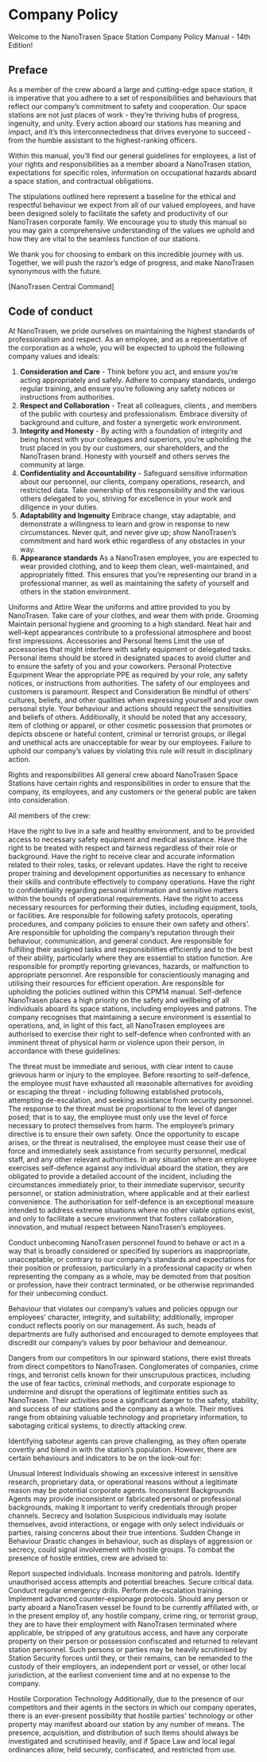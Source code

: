 # Company Policy
Welcome to the NanoTrasen Space Station Company Policy Manual - 14th Edition!

## Preface
As a member of the crew aboard a large and cutting-edge space station, it is imperative that you adhere to a set of responsibilities and behaviours that reflect our company’s commitment to safety and cooperation. Our space stations are not just places of work - they’re thriving hubs of progress, ingenuity, and unity.
Every action aboard our stations has meaning and impact, and it’s this interconnectedness that drives everyone to succeed - from the humble assistant to the highest-ranking officers.

Within this manual, you’ll find our general guidelines for employees, a list of your rights and responsibilities as a member aboard a NanoTrasen station, expectations for specific roles, information on occupational hazards aboard a space station, and contractual obligations.

The stipulations outlined here represent a baseline for the ethical and respectful behaviour we expect from all of our valued employees, and have been designed solely to facilitate the safety and productivity of our NanoTrasen corporate family. We encourage you to study this manual so you may gain a comprehensive understanding of the values we uphold and how they are vital to the seamless function of our stations.

We thank you for choosing to embark on this incredible journey with us. Together, we will push the razor’s edge of progress, and make NanoTrasen synonymous with the future.

[NanoTrasen Central Command]

## Code of conduct
At NanoTrasen, we pride ourselves on maintaining the highest standards of professionalism and respect. As an employee, and as a representative of the corporation as a whole, you will be expected to uphold the following company values and ideals:

1. **Consideration and Care** -
    Think before you act, and ensure you’re acting appropriately and safely. Adhere to company standards, undergo regular training, and ensure you’re following any safety notices or instructions from authorities.
2. **Respect and Collaboration** -
    Treat all colleagues, clients , and members of the public with courtesy and professionalism. Embrace diversity of background and culture, and foster a synergetic work environment.
3. **Integrity and Honesty** -
    By acting with a foundation of integrity and being honest with your colleagues and superiors, you’re upholding the trust placed in you by our customers, our shareholders, and the NanoTrasen brand. Honesty with yourself and others serves the community at large.
4. **Confidentiality and Accountability** -
    Safeguard sensitive information about our personnel, our clients, company operations, research, and restricted data. Take ownership of this responsibility and the various others delegated to you, striving for excellence in your work and diligence in your duties.
5. **Adaptability and Ingenuity**
    Embrace change, stay adaptable, and demonstrate a willingness to learn and grow in response to new circumstances. Never quit, and never give up; show NanoTrasen’s commitment and hard work ethic regardless of any obstacles in your way.
6. **Appearance standards**
    As a NanoTrasen employee, you are expected to wear provided clothing, and to keep them clean, well-maintained, and appropriately fitted. This ensures that you’re representing our brand in a professional manner, as well as maintaining the safety of yourself and others in the station environment.

Uniforms and Attire
Wear the uniforms and attire provided to you by NanoTrasen. Take care of your clothes, and wear them with pride.
Grooming
Maintain personal hygiene and grooming to a high standard. Neat hair and well-kept appearances contribute to a professional atmosphere and boost first impressions.
Accessories and Personal Items
Limit the use of accessories that might interfere with safety equipment or delegated tasks. Personal items should be stored in designated spaces to avoid clutter and to ensure the safety of you and your coworkers.
Personal Protective Equipment
Wear the appropriate PPE as required by your role, any safety notices, or instructions from authorities. The safety of our employees and customers is paramount.
Respect and Consideration
Be mindful of others’ cultures, beliefs, and other qualities when expressing yourself and your own personal style. Your behaviour and actions should respect the sensitivities and beliefs of others.
Additionally, it should be noted that any accessory, item of clothing or apparel, or other cosmetic possession that promotes or depicts obscene or hateful content, criminal or terrorist groups, or illegal and unethical acts are unacceptable for wear by our employees. Failure to uphold our company’s values by violating this rule will result in disciplinary action.

Rights and responsibilities
All general crew aboard NanoTrasen Space Stations have certain rights and responsibilities in order to ensure that the company, its employees, and any customers or the general public are taken into consideration.

All members of the crew:

Have the right to live in a safe and healthy environment, and to be provided access to necessary safety equipment and medical assistance.
Have the right to be treated with respect and fairness regardless of their role or background.
Have the right to receive clear and accurate information related to their roles, tasks, or relevant updates.
Have the right to receive proper training and development opportunities as necessary to enhance their skills and contribute effectively to company operations.
Have the right to confidentiality regarding personal information and sensitive matters within the bounds of operational requirements.
Have the right to access necessary resources for performing their duties, including equipment, tools, or facilities.
Are responsible for following safety protocols, operating procedures, and company policies to ensure their own safety and others’.
Are responsible for upholding the company’s reputation through their behaviour, communication, and general conduct.
Are responsible for fulfilling their assigned tasks and responsibilities efficiently and to the best of their ability, particularly where they are essential to station function.
Are responsible for promptly reporting grievances, hazards, or malfunction to appropriate personnel.
Are responsible for conscientiously managing and utilising their resources for efficient operation.
Are responsible for upholding the policies outlined within this CPM14 manual.
Self-defence
NanoTrasen places a high priority on the safety and wellbeing of all individuals aboard its space stations, including employees and patrons. The company recognises that maintaining a secure environment is essential to operations, and, in light of this fact, all NanoTrasen employees are authorised to exercise their right to self-defence when confronted with an imminent threat of physical harm or violence upon their person, in accordance with these guidelines:

The threat must be immediate and serious, with clear intent to cause grievous harm or injury to the employee.
Before resorting to self-defence, the employee must have exhausted all reasonable alternatives for avoiding or escaping the threat - including following established protocols, attempting de-escalation, and seeking assistance from security personnel.
The response to the threat must be proportional to the level of danger posed; that is to say, the employee must only use the level of force necessary to protect themselves from harm.
The employee’s primary directive is to ensure their own safety. Once the opportunity to escape arises, or the threat is neutralised, the employee must cease their use of force and immediately seek assistance from security personnel, medical staff, and any other relevant authorities.
In any situation where an employee exercises self-defence against any individual aboard the station, they are obligated to provide a detailed account of the incident, including the circumstances immediately prior, to their immediate supervisor, security personnel, or station administration, where applicable and at their earliest convenience.
The authorisation for self-defence is an exceptional measure intended to address extreme situations where no other viable options exist, and only to facilitate a secure environment that fosters collaboration, innovation, and mutual respect between NanoTrasen’s employees.

Conduct unbecoming
NanoTrasen personnel found to behave or act in a way that is broadly considered or specified by superiors as inappropriate, unacceptable, or contrary to our company’s standards and expectations for their position or profession, particularly in a professional capacity or when representing the company as a whole, may be demoted from that position or profession, have their contract terminated, or be otherwise reprimanded for their unbecoming conduct.

Behaviour that violates our company’s values and policies oppugn our employees’ character, integrity, and suitability; additionally, improper conduct reflects poorly on our management. As such, heads of departments are fully authorised and encouraged to demote employees that discredit our company’s values by poor behaviour and demeanour.

Dangers from our competitors
In our spinward stations, there exist threats from direct competitors to NanoTrasen. Conglomerates of companies, crime rings, and terrorist cells known for their unscrupulous practices, including the use of fear tactics, criminal methods, and corporate espionage to undermine and disrupt the operations of legitimate entities such as NanoTrasen. Their activities pose a significant danger to the safety, stability, and success of our stations and the company as a whole. Their motives range from obtaining valuable technology and proprietary information, to sabotaging critical systems, to directly attacking crew.

Identifying saboteur agents can prove challenging, as they often operate covertly and blend in with the station’s population. However, there are certain behaviours and indicators to be on the look-out for:

Unusual Interest
Individuals showing an excessive interest in sensitive research, proprietary data, or operational reasons without a legitimate reason may be potential corporate agents.
Inconsistent Backgrounds
Agents may provide inconsistent or fabricated personal or professional backgrounds, making it important to verify credentials through proper channels.
Secrecy and Isolation
Suspicious individuals may isolate themselves, avoid interactions, or engage with only select individuals or parties, raising concerns about their true intentions.
Sudden Change in Behaviour
Drastic changes in behaviour, such as displays of aggression or secrecy, could signal involvement with hostile groups.
To combat the presence of hostile entities, crew are advised to:

Report suspected individuals.
Increase monitoring and patrols.
Identify unauthorised access attempts and potential breaches.
Secure critical data.
Conduct regular emergency drills.
Perform de-escalation training.
Implement advanced counter-espionage protocols.
Should any person or party aboard a NanoTrasen vessel be found to be currently affiliated with, or in the present employ of, any hostile company, crime ring, or terrorist group, they are to have their employment with NanoTrasen terminated where applicable, be stripped of any gratuitous access, and have any corporate property on their person or possession confiscated and returned to relevant station personnel. Such persons or parties may be heavily scrutinised by Station Security forces until they, or their remains, can be remanded to the custody of their employers, an independent port or vessel, or other local jurisdiction, at the earliest convenient time and at no expense to the company.

Hostile Corporation Technology
Additionally, due to the presence of our competitors and their agents in the sectors in which our company operates, there is an ever-present possibility that hostile parties' technology or other property may manifest aboard our station by any number of means. The presence, acquisition, and distribution of such items should always be investigated and scrutinised heavily, and if Space Law and local legal ordinances allow, held securely, confiscated, and restricted from use.